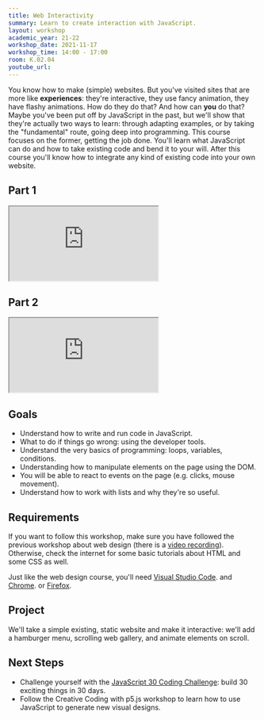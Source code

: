 ```yaml
---
title: Web Interactivity
summary: Learn to create interaction with JavaScript.
layout: workshop
academic_year: 21-22
workshop_date: 2021-11-17
workshop_time: 14:00 - 17:00
room: K.02.04
youtube_url:
---
```


You know how to make (simple) websites. But you've visited sites that are more like **experiences**: they're interactive, they use fancy animation, they have flashy animations. How do they do that? And how can **you** do that? Maybe you've been put off by JavaScript in the past, but we'll show that they're actually two ways to learn: through adapting examples, or by taking the "fundamental" route, going deep into programming. This course focuses on the former, getting the job done. You'll learn what JavaScript can do and how to take existing code and bend it to your will. After this course you'll know how to integrate any kind of existing code into your own website.

## Part 1

<div class="embed-responsive embed-responsive-16by9">
  <iframe class="embed-responsive-item" src="https://www.youtube.com/embed/AZQrTeOYqMo"></iframe>
</div>

## Part 2

<div class="embed-responsive embed-responsive-16by9">
  <iframe class="embed-responsive-item" src="https://www.youtube.com/embed/iiVn0glYP90"></iframe>
</div>

## Goals

- Understand how to write and run code in JavaScript.
- What to do if things go wrong: using the developer tools.
- Understand the very basics of programming: loops, variables, conditions.
- Understanding how to manipulate elements on the page using the DOM.
- You will be able to react to events on the page (e.g. clicks, mouse movement).
- Understand how to work with lists and why they're so useful.

## Requirements

If you want to follow this workshop, make sure you have followed the previous workshop about web design (there is a [video recording](https://www.youtube.com/watch?v=cmdcECj7_V0)). Otherwise, check the internet for some basic tutorials about HTML and some CSS as well.

Just like the web design course, you'll need [Visual Studio Code](https://code.visualstudio.com/). and [Chrome](https://www.google.com/chrome/). or [Firefox](https://www.mozilla.org/firefox).

## Project

We'll take a simple existing, static website and make it interactive: we'll add a hamburger menu, scrolling web gallery, and animate elements on scroll.

## Next Steps

- Challenge yourself with the [JavaScript 30 Coding Challenge](https://javascript30.com/): build 30 exciting things in 30 days.
- Follow the Creative Coding with p5.js workshop to learn how to use JavaScript to generate new visual designs.
